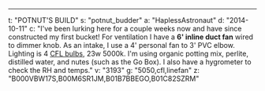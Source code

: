 ---
t: "POTNUT'S BUILD"
s: "potnut_budder"
a: "HaplessAstronaut"
d: "2014-10-11"
c: "I've been lurking here for a couple weeks now and have since constructed my first bucket! For ventilation I have a <strong>6' inline duct fan</strong> wired to dimmer knob. As an intake, I use a 4' personal fan to 3' PVC elbow. Lighting is 4 <a href='https://amzn.to/3jMfTYw'>CFL bulbs</a>, 23w 5000k. I'm using organic potting mix, perlite, distilled water, and nutes (such as the Go Box). I also have a hygrometer to check the RH  and temps."
v: "3193"
g: "5050,cfl,linefan"
z: "B000VBW17S,B00M6SR1JM,B01B7BBEGO,B01C82SZRM"

